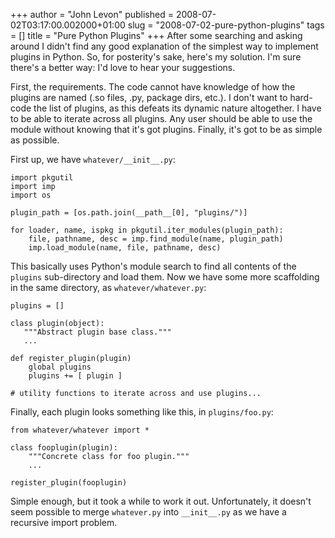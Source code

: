 +++
author = "John Levon"
published = 2008-07-02T03:17:00.002000+01:00
slug = "2008-07-02-pure-python-plugins"
tags = []
title = "Pure Python Plugins"
+++
After some searching and asking around I didn't find any good
explanation of the simplest way to implement plugins in Python. So, for
posterity's sake, here's my solution. I'm sure there's a better way: I'd
love to hear your suggestions.  
  
First, the requirements. The code cannot have knowledge of how the
plugins are named (.so files, .py, package dirs, etc.). I don't want to
hard-code the list of plugins, as this defeats its dynamic nature
altogether. I have to be able to iterate across all plugins. Any user
should be able to use the module without knowing that it's got plugins.
Finally, it's got to be as simple as possible.  
  
First up, we have `whatever/__init__.py`:  
  

    import pkgutil
    import imp
    import os

    plugin_path = [os.path.join(__path__[0], "plugins/")]

    for loader, name, ispkg in pkgutil.iter_modules(plugin_path):
        file, pathname, desc = imp.find_module(name, plugin_path)
        imp.load_module(name, file, pathname, desc)

  
  
This basically uses Python's module search to find all contents of the
`plugins` sub-directory and load them. Now we have some more scaffolding
in the same directory, as `whatever/whatever.py`:  
  

    plugins = []

    class plugin(object):
       """Abstract plugin base class."""
       ...

    def register_plugin(plugin)
        global plugins
        plugins += [ plugin ]

    # utility functions to iterate across and use plugins...

  
  
Finally, each plugin looks something like this, in `plugins/foo.py`:  
  

    from whatever/whatever import *

    class fooplugin(plugin):
        """Concrete class for foo plugin."""
        ...

    register_plugin(fooplugin)

  
  
Simple enough, but it took a while to work it out. Unfortunately, it
doesn't seem possible to merge `whatever.py` into `__init__.py` as we
have a recursive import problem.
